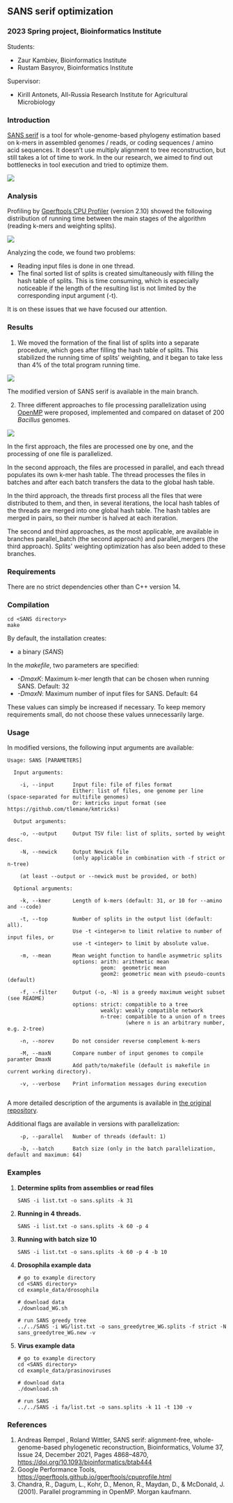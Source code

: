 ## SANS serif optimization
### 2023 Spring project, Bioinformatics Institute

Students: 
- Zaur Kambiev, Bioinformatics Institute
- Rustam Basyrov, Bioinformatics Institute

Supervisor:
- Kirill Antonets, All-Russia Research Institute for Agricultural Microbiology

### Introduction
[SANS serif](https://gitlab.ub.uni-bielefeld.de/gi/sans) is a tool for whole-genome-based phylogeny estimation based on k-mers in assembled genomes / reads, or coding sequences / amino acid sequences. It doesn’t use multiply alignment to tree reconstruction, but still takes a lot of time to work. In the our research, we aimed to find out bottlenecks in tool execution and tried to optimize them.

![](./plots/sans_workflow.png)

### Analysis
Profiling by [Gperftools CPU Profiler](https://github.com/gperftools/gperftools) (version 2.10) showed the following distribution of running time between the main stages of the algorithm (reading k-mers and weighting splits).

![](./plots/original_distribution.png)

Analyzing the code, we found two problems:
- Reading input files is done in one thread.
- The final sorted list of splits is created simultaneously with filling the hash table of splits. This is time consuming, which is especially noticeable if the length of the resulting list is not limited by the corresponding input argument (-t).

It is on these issues that we have focused our attention.

### Results

1. We moved the formation of the final list of splits into a separate procedure, which goes after filling the hash table of splits. This stabilized the running time of splits’ weighting, and it began to take less than 4% of the total program running time.

![](./plots/distribution_weighting.png)

The modified version of SANS serif is available in the main branch.

2. Three different approaches to file processing parallelization using [OpenMP](https://www.openmp.org) were proposed, implemented and compared on dataset of 200 *Bacillus* genomes.

![](./plots/parallel.png)

In the first approach, the files are processed one by one, and the processing of one file is parallelized.

In the second approach, the files are processed in parallel, and each thread populates its own k-mer hash table. The thread processes the files in batches and after each batch transfers the data to the global hash table.

In the third approach, the threads first process all the files that were distributed to them, and then, in several iterations, the local hash tables of the threads are merged into one global hash table. The hash tables are merged in pairs, so their number is halved at each iteration.

The second and third approaches, as the most applicable, are available in branches parallel_batch (the second approach) and parallel_mergers (the third approach). Splits' weighting optimization has also been added to these branches.

### Requirements
There are no strict dependencies other than C++ version 14.

### Compilation

```
cd <SANS directory>
make
```
By default, the installation creates:
* a binary (*SANS*)

In the *makefile*, two parameters are specified:

* *-DmaxK*: Maximum k-mer length that can be chosen when running SANS.  Default: 32
* *-DmaxN*: Maximum number of input files for SANS. Default: 64

These values can simply be increased if necessary. To keep memory requirements small, do not choose these values unnecessarily large.
    
### Usage

In modified versions, the following input arguments are available:

```
Usage: SANS [PARAMETERS]

  Input arguments:

    -i, --input   	 Input file: file of files format
                  	 Either: list of files, one genome per line (space-separated for multifile genomes)
                  	 Or: kmtricks input format (see https://github.com/tlemane/kmtricks)

  Output arguments:

    -o, --output  	 Output TSV file: list of splits, sorted by weight desc.

    -N, --newick  	 Output Newick file
                  	 (only applicable in combination with -f strict or n-tree)

    (at least --output or --newick must be provided, or both)

  Optional arguments:

    -k, --kmer    	 Length of k-mers (default: 31, or 10 for --amino and --code)

    -t, --top     	 Number of splits in the output list (default: all).
                  	 Use -t <integer>n to limit relative to number of input files, or
                  	 use -t <integer> to limit by absolute value.

    -m, --mean    	 Mean weight function to handle asymmetric splits
                  	 options: arith: arithmetic mean
                  	          geom:  geometric mean
                  	          geom2: geometric mean with pseudo-counts (default)

    -f, --filter  	 Output (-o, -N) is a greedy maximum weight subset (see README)
                  	 options: strict: compatible to a tree
                  	          weakly: weakly compatible network
                  	          n-tree: compatible to a union of n trees
                  	                  (where n is an arbitrary number, e.g. 2-tree)

    -n, --norev   	 Do not consider reverse complement k-mers

    -M, --maxN    	 Compare number of input genomes to compile paramter DmaxN
                  	 Add path/to/makefile (default is makefile in current working directory).

    -v, --verbose 	 Print information messages during execution
  
```

A more detailed description of the arguments is available in [the original repository](https://gitlab.ub.uni-bielefeld.de/gi/sans).

Additional flags are available in versions with parallelization:
```
    -p, --parallel   Number of threads (default: 1)

    -b, --batch      Batch size (only in the batch parallelization, default and maximum: 64)
```

### Examples

1. **Determine splits from assemblies or read files**
   ```
   SANS -i list.txt -o sans.splits -k 31
   ```

2. **Running in 4 threads.**
   ```
   SANS -i list.txt -o sans.splits -k 60 -p 4
   ```
   
3. **Running with batch size 10**
   ```
   SANS -i list.txt -o sans.splits -k 60 -p 4 -b 10
   ```

4. **Drosophila example data**
   ```
   # go to example directory
   cd <SANS directory>
   cd example_data/drosophila

   # download data
   ./download_WG.sh

   # run SANS greedy tree
   ../../SANS -i WG/list.txt -o sans_greedytree_WG.splits -f strict -N sans_greedytree_WG.new -v
   ```

5. **Virus example data**
   ```
   # go to example directory
   cd <SANS directory>
   cd example_data/prasinoviruses

   # download data
   ./download.sh

   # run SANS
   ../../SANS -i fa/list.txt -o sans.splits -k 11 -t 130 -v
   ```

### References

1. Andreas Rempel , Roland Wittler, SANS serif: alignment-free, whole-genome-based phylogenetic reconstruction, Bioinformatics, Volume 37, Issue 24, December 2021, Pages 4868–4870, https://doi.org/10.1093/bioinformatics/btab444
2. Google Performance Tools, https://gperftools.github.io/gperftools/cpuprofile.html
3. Chandra, R., Dagum, L., Kohr, D., Menon, R., Maydan, D., & McDonald, J. (2001). Parallel programming in OpenMP. Morgan kaufmann.
